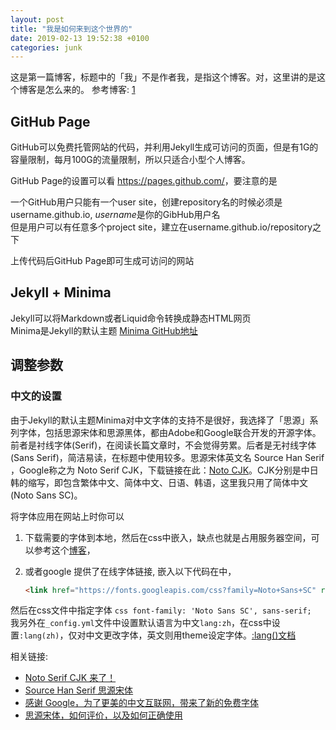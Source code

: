 ```yaml
---
layout: post
title: "我是如何来到这个世界的"
date: 2019-02-13 19:52:38 +0100
categories: junk
---
```

这是第一篇博客，标题中的「我」不是作者我，是指这个博客。对，这里讲的是这个博客是怎么来的。
参考博客: [1](http://longqian.me/2017/02/12/jekyll-support-chinese/)
## GitHub Page
GitHub可以免费托管网站的代码，并利用Jekyll生成可访问的页面，但是有1G的容量限制，每月100G的流量限制，所以只适合小型个人博客。

GitHub Page的设置可以看 <https://pages.github.com/>，要注意的是 

一个GitHub用户只能有一个user site，创建repository名的时候必须是username.github.io, *username*是你的GibHub用户名  
但是用户可以有任意多个project site，建立在username.github.io/repository之下

上传代码后GitHub Page即可生成可访问的网站
## Jekyll + Minima
Jekyll可以将Markdown或者Liquid命令转换成静态HTML网页  
Minima是Jekyll的默认主题 [Minima GitHub地址](https://github.com/jekyll/minima)
## 调整参数
### 中文的设置
由于Jekyll的默认主题Minima对中文字体的支持不是很好，我选择了「思源」系列字体，包括思源宋体和思源黑体，都由Adobe和Google联合开发的开源字体。前者是衬线字体(Serif)，在阅读长篇文章时，不会觉得劳累。后者是无衬线字体(Sans Serif)，简洁易读，在标题中使用较多。思源宋体英文名 Source Han Serif ，Google称之为 Noto Serif CJK，下载链接在此：[Noto CJK](https://www.google.com/get/noto/help/cjk/)。CJK分别是中日韩的缩写，即包含繁体中文、简体中文、日语、韩语，这里我只用了简体中文(Noto Sans SC)。

将字体应用在网站上时你可以
1. 下载需要的字体到本地，然后在css中嵌入，缺点也就是占用服务器空间，可以参考这个[博客](https://reuixiy.github.io/beautiful/share/2018/12/11/noto-serif-sc-added-on-google-fonts.html)，

2. 或者google 提供了在线字体链接, 嵌入以下代码在<head>中，
    ```html
    <link href="https://fonts.googleapis.com/css?family=Noto+Sans+SC" rel="stylesheet">
    ```
然后在css文件中指定字体
    ```css
    font-family: 'Noto Sans SC', sans-serif;
    ```
我另外在`_config.yml`文件中设置默认语言为中文`lang:zh`，在css中设置`:lang(zh)`，仅对中文更改字体，英文则用theme设定字体。[:lang()文档](https://developer.mozilla.org/zh-CN/docs/Web/CSS/:lang)
    
相关链接:
- [Noto Serif CJK 来了！](https://china.googleblog.com/2017/04/noto-serif-cjk.html)
- [Source Han Serif 思源宋体](https://source.typekit.com/source-han-serif/cn/)
- [感谢 Google，为了更美的中文互联网，带来了新的免费字体](https://www.ifanr.com/813974)
- [思源宋体，如何评价，以及如何正确使用](https://sspai.com/post/38705)
